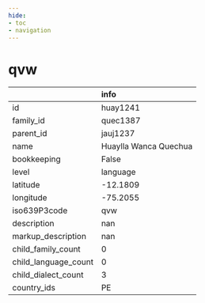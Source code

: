 ```yaml
---
hide:
- toc
- navigation
---
```

# qvw
|                      | info                  |
|:---------------------|:----------------------|
| id                   | huay1241              |
| family_id            | quec1387              |
| parent_id            | jauj1237              |
| name                 | Huaylla Wanca Quechua |
| bookkeeping          | False                 |
| level                | language              |
| latitude             | -12.1809              |
| longitude            | -75.2055              |
| iso639P3code         | qvw                   |
| description          | nan                   |
| markup_description   | nan                   |
| child_family_count   | 0                     |
| child_language_count | 0                     |
| child_dialect_count  | 3                     |
| country_ids          | PE                    |